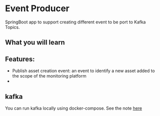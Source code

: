 # Event Producer
SpringBoot app to support creating different event to be port to Kafka Topics.

## What you will learn

## Features:
* Publish asset creation event: an event to identify a new asset added to the scope of the monitoring platform
*

## kafka
You can run kafka locally using docker-compose. See the note [here]() 
